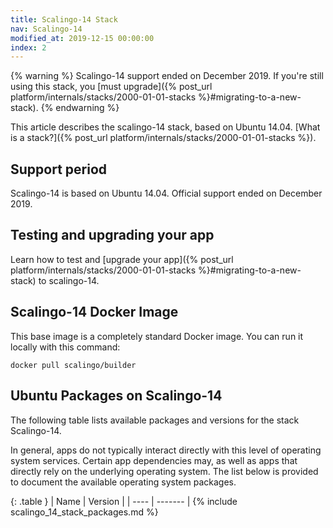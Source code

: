 ```yaml
---
title: Scalingo-14 Stack
nav: Scalingo-14
modified_at: 2019-12-15 00:00:00
index: 2
---
```


{% warning %}
  Scalingo-14 support ended on December 2019. If you're still using this stack, you [must upgrade]({% post_url platform/internals/stacks/2000-01-01-stacks %}#migrating-to-a-new-stack).
{% endwarning %}

This article describes the scalingo-14 stack, based on Ubuntu 14.04. [What is a stack?]({% post_url platform/internals/stacks/2000-01-01-stacks %}).

## Support period

Scalingo-14 is based on Ubuntu 14.04. Official support ended on December 2019.

## Testing and upgrading your app

Learn how to test and [upgrade your app]({% post_url platform/internals/stacks/2000-01-01-stacks %}#migrating-to-a-new-stack) to scalingo-14.

## Scalingo-14 Docker Image

This base image is a completely standard Docker image. You can run it locally with this command:

```
docker pull scalingo/builder
```

## Ubuntu Packages on Scalingo-14

The following table lists available packages and versions for the stack Scalingo-14.

In general, apps do not typically interact directly with this level of operating system services. Certain app dependencies may, as well as apps that directly rely on the underlying operating system. The list below is provided to document the available operating system packages.

{: .table }
| Name | Version |
| ---- | ------- |
{% include scalingo_14_stack_packages.md %}

